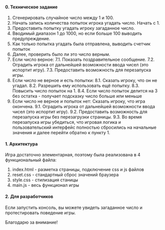 #### 0. Техническое задание

1. Сгенерировать случайное число между 1 и 100.
2. Начать запись количества попыток игрока угадать число. Начать с 1.
3. Предоставить попытку угадать игроку загаданное число.
4. Вводимый диапазон 1 до 1000, но если больше 100 выводить предупреждение.
5. Как только попытка угадать была отправлена, выводить счетчик попыток
6. Далее, проверить было ли это число верным.
7. Если число верное:
    7.1. Показать поздравительное сообщение.
    7.2. Оградить игрока от дальнейшей возможности ввода чисел (это испортит игру).
    7.3. Предоставить возможность для перезапуска игры.
8. Если число не верное и есть попытки:
    8.1. Сказать игроку, что он не угадал.
    8.2. Разрешить ему использовать ещё попытку.
    8.3. Повысить число попыток на 1.
    8.4. Если число попыток делится на 3 без остатка - получает подсказку число больше или меньше
9. Если число не верное и попыток нет: Сказать игроку, что игра окончена.
    9.1. Оградить игрока от дальнейшей возможности ввода чисел (это испортит игру).
    9.2. Предоставить возможность для перезапуска игры без перезагрузки страницы.
    9.3. Во время перезапуска игры убедиться, что игровая логика и пользовательский интерфейс полностью сбросились на начальные значения и далее перейти обратно к пункту 1.

#### 1. Архитектура

Игра достаточно элементарная, поэтому была реализована в 4 функциональный файла:

1. index.html - разметка страницы, подключение css и js файлов
2. reset.css -  стандартный сброс значений браузера
3. style.css - стилизация станицы
4. main.js - весь функционал игры

#### 2. Для разработчиков

Если запустить консоль, вы можете увидеть загаданное число и протестировать поведение игры.

Благодарю за внимание!